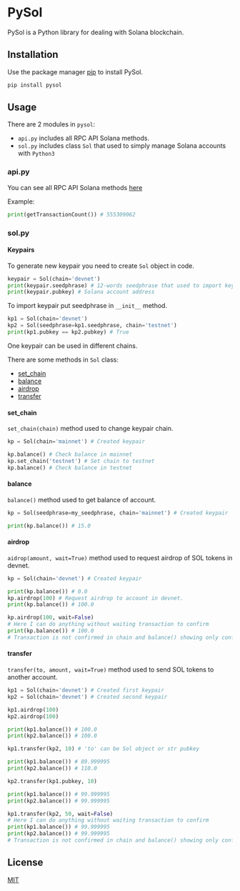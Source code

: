 # PySol

PySol is a Python library for dealing with Solana blockchain.

## Installation

Use the package manager [pip](https://pip.pypa.io/en/stable/) to install PySol.

```bash
pip install pysol
```

## Usage

There are 2 modules in `pysol`:

 * `api.py` includes all RPC API Solana methods.
 * `sol.py` includes class `Sol` that used to simply manage Solana accounts with `Python3`

### api.py

You can see all RPC API Solana methods [here](https://docs.solana.com/apps/jsonrpc-api#json-rpc-api-reference)

Example:
```python
print(getTransactionCount()) # 555309062
```

### sol.py

#### Keypairs

To generate new keypair you need to create `Sol` object in code.
```python
keypair = Sol(chain='devnet')
print(keypair.seedphrase) # 12-words seedphrase that used to import keypair
print(keypair.pubkey) # Solana account address
```

To import keypair put seedphrase in `__init__` method.
```python
kp1 = Sol(chain='devnet')
kp2 = Sol(seedphrase=kp1.seedphrase, chain='testnet')
print(kp1.pubkey == kp2.pubkey) # True
```

One keypair can be used in different chains.

There are some methods in `Sol` class:
 * [set_chain](#setchain)
 * [balance](#balance)
 * [airdrop](#airdrop)
 * [transfer](#transfer)

#### set_chain
`set_chain(chain)` method used to change keypair chain.
```python
kp = Sol(chain='mainnet') # Created keypair

kp.balance() # Check balance in mainnet
kp.set_chain('testnet') # Set chain to testnet
kp.balance() # Check balance in testnet
```

#### balance
`balance()` method used to get balance of account.
```python
kp = Sol(seedphrase=my_seedphrase, chain='mainnet') # Created keypair

print(kp.balance()) # 15.0
```

#### airdrop
`aidrop(amount, wait=True)` method used to request airdrop of SOL tokens in devnet.
```python
kp = Sol(chain='devnet') # Created keypair

print(kp.balance()) # 0.0
kp.airdrop(100) # Request airdrop to account in devnet.
print(kp.balance()) # 100.0

kp.airdrop(100, wait=False)
# Here I can do anything without waiting transaction to confirm
print(kp.balance()) # 100.0
# Transaction is not confirmed in chain and balance() showing only confirmed balance.
```

#### transfer
`transfer(to, amount, wait=True)` method used to send SOL tokens to another account.
```python
kp1 = Sol(chain='devnet') # Created first keypair
kp2 = Sol(chain='devnet') # Created second keypair

kp1.airdrop(100)
kp2.airdrop(100)

print(kp1.balance()) # 100.0
print(kp2.balance()) # 100.0

kp1.transfer(kp2, 10) # 'to' can be Sol object or str pubkey

print(kp1.balance()) # 89.999995
print(kp2.balance()) # 110.0

kp2.transfer(kp1.pubkey, 10)

print(kp1.balance()) # 99.999995
print(kp2.balance()) # 99.999995

kp1.transfer(kp2, 50, wait=False)
# Here I can do anything without waiting transaction to confirm
print(kp1.balance()) # 99.999995
print(kp2.balance()) # 99.999995
# Transaction is not confirmed in chain and balance() showing only confirmed balance.
```

## License
[MIT](https://choosealicense.com/licenses/mit/)
